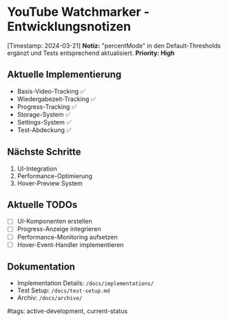 # YouTube Watchmarker - Entwicklungsnotizen

[Timestamp: 2024-03-21]
**Notiz:** "percentMode" in den Default-Thresholds ergänzt und Tests entsprechend aktualisiert.
**Priority: High**

## Aktuelle Implementierung
- Basis-Video-Tracking ✅
- Wiedergabezeit-Tracking ✅
- Progress-Tracking ✅
- Storage-System ✅
- Settings-System ✅
- Test-Abdeckung ✅

## Nächste Schritte
1. UI-Integration
2. Performance-Optimierung
3. Hover-Preview System

## Aktuelle TODOs
- [ ] UI-Komponenten erstellen
- [ ] Progress-Anzeige integrieren
- [ ] Performance-Monitoring aufsetzen
- [ ] Hover-Event-Handler implementieren

## Dokumentation
- Implementation Details: `/docs/implementations/`
- Test Setup: `/docs/test-setup.md`
- Archiv: `/docs/archive/`

#tags: active-development, current-status
